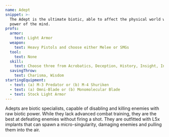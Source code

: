 ```yaml
---
name: Adept
snippet: >-
  The Adept is the ultimate biotic, able to affect the physical world with the
  power of the mind.
profs:
  armor:
    text: Light Armor
  weapon:
    text: Heavy Pistols and choose either Melee or SMGs
  tool:
    text: None
  skill:
    text: Choose three from Acrobatics, Deception, History, Insight, Intimidation, Performance, Sleight of Hand, and Survival
  savingThrow:
    text: Charisma, Wisdom
startingEquipment:
  - text: (a) M-3 Predator or (b) M-4 Shuriken
  - text: (a) Omni-Blade or (b) Monomolecular Blade
  - text: Stock Light Armor
---
```

Adepts are biotic specialists, capable of disabling and killing enemies with raw biotic power. While they lack
advanced combat training, they are the best at defeating enemies without firing a shot. They are outfitted with L5x
implants that can spawn a micro-singularity, damaging enemies and pulling them into the air.
